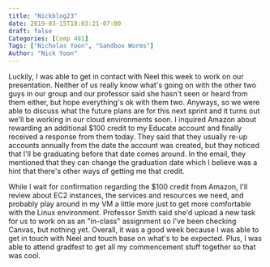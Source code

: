 ```yaml
---
title: "Nickblog23"
date: 2019-03-15T18:03:21-07:00
draft: false
Categories: [Comp 481]
Tags: ["Nicholas Yoon", "Sandbox Worms"]
Author: "Nick Yoon"
---
```

Luckily, I was able to get in contact with Neel this week to work on our presentation. Neither of us really know what's going on with the other two guys in our group and our professor said she hasn't seen or heard from them either, but hope everything's ok with them two. Anyways, so we were able to discuss what the future plans are for this next sprint and it turns out we'll be working in our cloud environments soon. I inquired Amazon about rewarding an additional $100 credit to my Educate account and finally received a response from them today. They said that they usually re-up accounts annually from the date the account was created, but they noticed that I'll be graduating before that date comes around. In the email, they mentioned that they can change the graduation date which I believe was a hint that there's other ways of getting me that credit. 

While I wait for confirmation regarding the $100 credit from Amazon, I'll review about EC2 instances, the services and resources we need, and probably play around in my VM a little more just to get more comfortable with the Linux environment. Professor Smith said she'd upload a new task for us to work on as an "in-class" assignment so I've been checking Canvas, but nothing yet. Overall, it was a good week because I was able to get in touch with Neel and touch base on what's to be expected. Plus, I was able to attend gradfest to get all my commencement stuff together so that was cool. 